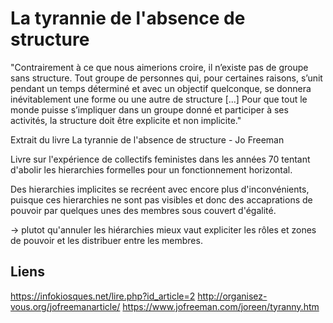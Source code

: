 # La tyrannie de l'absence de structure

"Contrairement à ce que nous aimerions croire, il n’existe pas de groupe sans structure. Tout groupe de personnes qui, pour certaines raisons, s’unit pendant un temps déterminé et avec un objectif quelconque, se donnera inévitablement une forme ou une autre de structure [...]
Pour que tout le monde puisse s’impliquer dans un groupe donné et participer à ses activités, la structure doit être explicite et non implicite."

Extrait du livre La tyrannie de l'absence de structure - Jo Freeman

Livre sur l'expérience de collectifs feministes dans les années 70 tentant d'abolir les hierarchies formelles pour un fonctionnement horizontal.

Des hierarchies implicites se recréent avec encore plus d'inconvénients, puisque ces hierarchies ne sont pas visibles et donc des accaprations de pouvoir par quelques unes des membres sous couvert d'égalité.

-> plutot qu'annuler les hiérarchies mieux vaut expliciter les rôles et zones de pouvoir et les distribuer entre les membres.


## Liens
https://infokiosques.net/lire.php?id_article=2
http://organisez-vous.org/jofreemanarticle/
https://www.jofreeman.com/joreen/tyranny.htm


